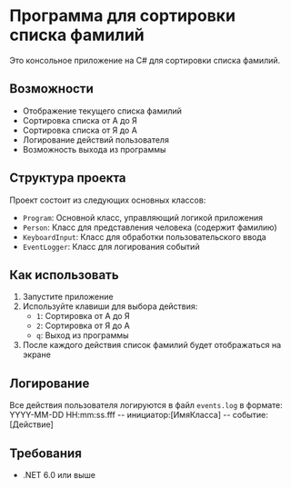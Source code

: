 # Программа для сортировки списка фамилий

Это консольное приложение на C# для сортировки списка фамилий.

## Возможности

- Отображение текущего списка фамилий
- Сортировка списка от А до Я
- Сортировка списка от Я до А
- Логирование действий пользователя
- Возможность выхода из программы

## Структура проекта

Проект состоит из следующих основных классов:

- `Program`: Основной класс, управляющий логикой приложения
- `Person`: Класс для представления человека (содержит фамилию)
- `KeyboardInput`: Класс для обработки пользовательского ввода
- `EventLogger`: Класс для логирования событий

## Как использовать

1. Запустите приложение
2. Используйте клавиши для выбора действия:
   - `1`: Сортировка от А до Я
   - `2`: Сортировка от Я до А
   - `q`: Выход из программы
3. После каждого действия список фамилий будет отображаться на экране

## Логирование

Все действия пользователя логируются в файл `events.log` в формате:
YYYY-MM-DD HH:mm:ss.fff -- инициатор:[ИмяКласса] -- событие:[Действие]

## Требования

- .NET 6.0 или выше